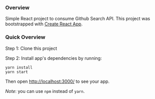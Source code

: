 ### Overview
Simple React project to consume Github Search API.
This project was bootstrapped with [Create React App](https://github.com/facebookincubator/create-react-app).

### Quick Overview
Step 1: Clone this project

Step 2: Install app's dependencies by running:
```
yarn install
yarn start
```
Then open [http://localhost:3000/](http://localhost:3000/) to see your app.

_Note_: you can use `npm` instead of `yarn`.
